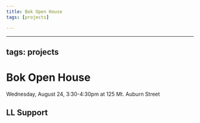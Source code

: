 ```yaml
---
title: Bok Open House
tags: [projects]

---
```


---
tags: projects
---

# Bok Open House
Wednesday, August 24, 3:30-4:30pm at 125 Mt. Auburn Street

## LL Support
